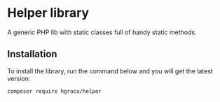 # Helper library 

A generic PHP lib with static classes full of handy static methods.

## Installation

To install the library, run the command below and you will get the latest version:

```
composer require hgraca/helper
```
